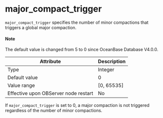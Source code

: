 # major_compact_trigger


`major_compact_trigger` specifies the number of minor compactions that triggers a global major compaction.

<main id="notice" type='explain'>
  <h4>Note</h4>
  <p>The default value is changed from 5 to 0 since OceanBase Database V4.0.0. </p>
</main>

| **Attribute** | **Description** |
|------------------|--------------|
| Type | Integer |
| Default value | 0 |
| Value range | \[0, 65535\] |
| Effective upon OBServer node restart | No |



If `major_compact_trigger` is set to 0, a major compaction is not triggered regardless of the number of minor compactions.
